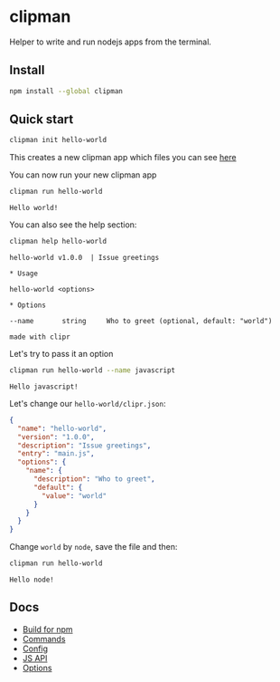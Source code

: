 clipman
===

Helper to write and run nodejs apps from the terminal.

## Install

```bash
npm install --global clipman
```

## Quick start

```bash
clipman init hello-world
```

This creates a new clipman app which files you can see [here](here.md)

You can now run your new clipman app

```bash
clipman run hello-world
```

```
Hello world!
```

You can also see the help section:

```bash
clipman help hello-world
```

```
hello-world v1.0.0  | Issue greetings

* Usage

hello-world <options>

* Options

--name       string     Who to greet (optional, default: "world")

made with clipr
```

Let's try to pass it an option

```bash
clipman run hello-world --name javascript
```

```
Hello javascript!
```

Let's change our `hello-world/clipr.json`:

```json
{
  "name": "hello-world",
  "version": "1.0.0",
  "description": "Issue greetings",
  "entry": "main.js",
  "options": {
    "name": {
      "description": "Who to greet",
      "default": {
        "value": "world"
      }
    }
  }
}
```

Change `world` by `node`, save the file and then:

```bash
clipman run hello-world
```

```
Hello node!
```

## Docs

- [Build for npm](here.md)
- [Commands](here.md)
- [Config](here.md)
- [JS API](./docs/js-api.md)
- [Options](here.md)
